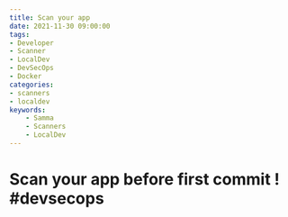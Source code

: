 ```yaml
---
title: Scan your app 
date: 2021-11-30 09:00:00
tags:
- Developer
- Scanner
- LocalDev
- DevSecOps
- Docker
categories:
- scanners
- localdev
keywords:
    - Samma
    - Scanners
    - LocalDev
---
```


# Scan your app before first commit ! #devsecops 